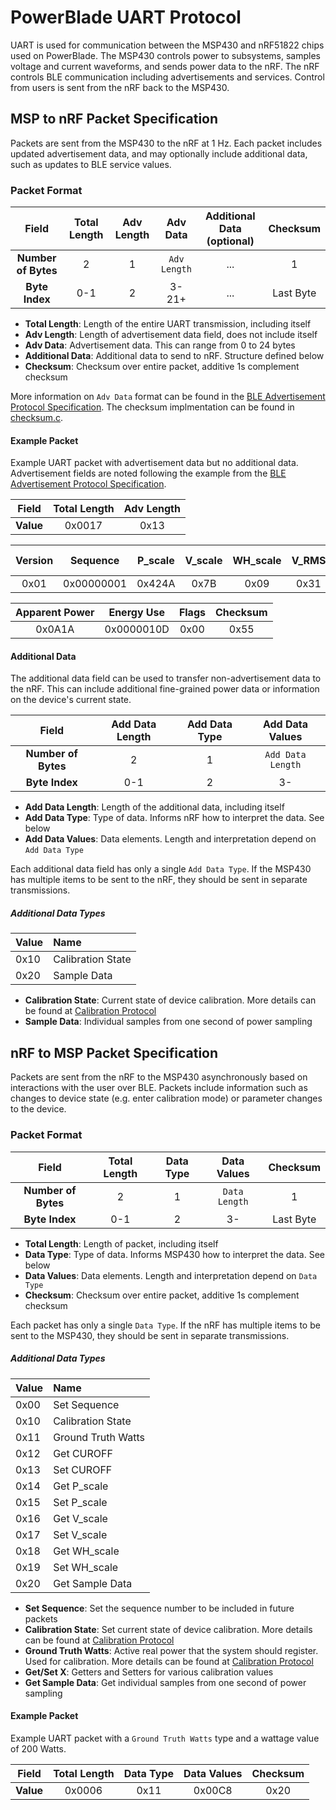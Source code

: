PowerBlade UART Protocol
========================

UART is used for communication between the MSP430 and nRF51822 chips used on PowerBlade. The MSP430 controls power to subsystems, samples voltage and current waveforms, and sends power data to the nRF. The nRF controls BLE communication including advertisements and services. Control from users is sent from the nRF back to the MSP430.

## MSP to nRF Packet Specification

Packets are sent from the MSP430 to the nRF at 1 Hz. Each packet includes updated advertisement data, and may optionally include additional data, such as updates to BLE service values.

### Packet Format

| **Field** | Total Length | Adv Length | Adv Data | Additional Data (optional) | Checksum| 
|:-------------------:|:---:|:-:|:------------:|:---:|:---------:|
| **Number of Bytes** | 2   | 1 | `Adv Length` | ... | 1         |
| **Byte Index**      | 0-1 | 2 | 3-21+        | ... | Last Byte |

 * **Total Length**: Length of the entire UART transmission, including itself
 * **Adv Length**: Length of advertisement data field, does not include itself
 * **Adv Data**: Advertisement data. This can range from 0 to 24 bytes
 * **Additional Data**: Additional data to send to nRF. Structure defined below
 * **Checksum**: Checksum over entire packet, additive 1s complement checksum

More information on `Adv Data` format can be found in the [BLE Advertisement Protocol Specification](ble_advertisement.md). The checksum implmentation can be found in [checksum.c](https://github.com/lab11/powerblade/blob/master/software/common/source/checksum.c).

#### Example Packet

Example UART packet with advertisement data but no additional data. Advertisement fields are noted following the example from the [BLE Advertisement Protocol Specification](ble_advertisement.md).

| **Field** | Total Length | Adv Length |
|:---------:|:------------:|:----------:|
| **Value** | 0x0017       | 0x13       |

| Version | Sequence   | P_scale | V_scale | WH_scale | V_RMS | Real Power |
|:-------:|:----------:|:-------:|:-------:|:--------:|:-----:|:----------:|
| 0x01    | 0x00000001 | 0x424A  | 0x7B    | 0x09     | 0x31  | 0x0802     |

| Apparent Power | Energy Use | Flags | Checksum |
|:--------------:|:----------:|:-----:|:--------:|
| 0x0A1A         | 0x0000010D | 0x00  | 0x55     |

#### Additional Data

The additional data field can be used to transfer non-advertisement data to the nRF. This can include additional fine-grained power data or information on the device's current state.

| **Field**           | Add Data Length | Add Data Type | Add Data Values   |
|:-------------------:|:---------------:|:-------------:|:-----------------:|
| **Number of Bytes** | 2               | 1             | `Add Data Length` |
| **Byte Index**      | 0-1             | 2             | 3-                |

 * **Add Data Length**: Length of the additional data, including itself
 * **Add Data Type**: Type of data. Informs nRF how to interpret the data. See below
 * **Add Data Values**: Data elements. Length and interpretation depend on `Add Data Type`

Each additional data field has only a single `Add Data Type`. If the MSP430 has multiple items to be sent to the nRF, they should be sent in separate transmissions.

##### Additional Data Types

| Value | Name |
|:------|:-----|
| 0x10  | Calibration State |
| 0x20  | Sample Data |

 * **Calibration State**: Current state of device calibration. More details can be found at [Calibration Protocol](calibration.md)
 * **Sample Data**: Individual samples from one second of power sampling


## nRF to MSP Packet Specification

Packets are sent from the nRF to the MSP430 asynchronously based on interactions with the user over BLE. Packets include information such as changes to device state (e.g. enter calibration mode) or parameter changes to the device.

### Packet Format

| **Field**           | Total Length | Data Type | Data Values   | Checksum  | 
|:-------------------:|:------------:|:---------:|:-------------:|:---------:|
| **Number of Bytes** | 2            | 1         | `Data Length` | 1         |
| **Byte Index**      | 0-1          | 2         | 3-            | Last Byte |

 * **Total Length**: Length of packet, including itself
 * **Data Type**: Type of data. Informs MSP430 how to interpret the data. See below
 * **Data Values**: Data elements. Length and interpretation depend on `Data Type`
 * **Checksum**: Checksum over entire packet, additive 1s complement checksum

Each packet has only a single `Data Type`. If the nRF has multiple items to be sent to the MSP430, they should be sent in separate transmissions.

##### Additional Data Types

| Value | Name |
|:------|:-----|
| 0x00	| Set Sequence |
| 0x10  | Calibration State |
| 0x11  | Ground Truth Watts |
| 0x12  | Get CUROFF |
| 0x13  | Set CUROFF |
| 0x14  | Get P_scale |
| 0x15  | Set P_scale |
| 0x16  | Get V_scale |
| 0x17  | Set V_scale |
| 0x18  | Get WH_scale |
| 0x19  | Set WH_scale |
| 0x20  | Get Sample Data |

 * **Set Sequence**: Set the sequence number to be included in future packets
 * **Calibration State**: Set current state of device calibration. More details can be found at [Calibration Protocol](calibration.md)
 * **Ground Truth Watts**: Active real power that the system should register. Used for calibration. More details can be found at [Calibration Protocol](calibration.md)
 * **Get/Set X**: Getters and Setters for various calibration values
 * **Get Sample Data**: Get individual samples from one second of power sampling

#### Example Packet

Example UART packet with a `Ground Truth Watts` type and a wattage value of 200 Watts. 

| **Field** | Total Length | Data Type | Data Values | Checksum |
|:---------:|:------------:|:---------:|:-----------:|:--------:|
| **Value** | 0x0006       | 0x11      | 0x00C8      | 0x20     |
